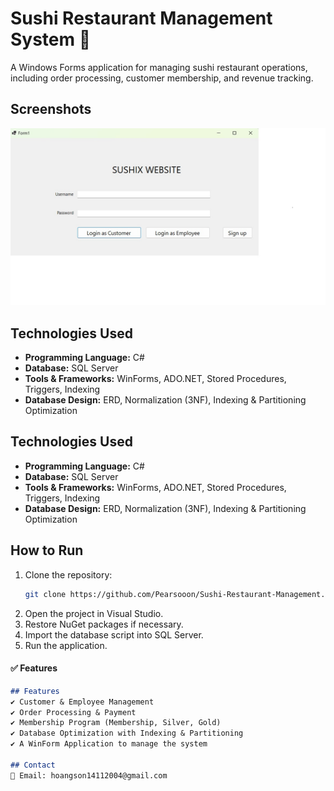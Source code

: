 # Sushi Restaurant Management System 🍣  
A Windows Forms application for managing sushi restaurant operations, including order processing, customer membership, and revenue tracking.


## Screenshots  
![Login](Screenshots/Login.jpg)  


## Technologies Used  
- **Programming Language:** C#  
- **Database:** SQL Server  
- **Tools & Frameworks:** WinForms, ADO.NET, Stored Procedures, Triggers, Indexing  
- **Database Design:** ERD, Normalization (3NF), Indexing & Partitioning Optimization

  
## Technologies Used  
- **Programming Language:** C#  
- **Database:** SQL Server  
- **Tools & Frameworks:** WinForms, ADO.NET, Stored Procedures, Triggers, Indexing  
- **Database Design:** ERD, Normalization (3NF), Indexing & Partitioning Optimization  


## How to Run  
1. Clone the repository:  
   ```bash
   git clone https://github.com/Pearsooon/Sushi-Restaurant-Management.git
2. Open the project in Visual Studio.
3. Restore NuGet packages if necessary.
4. Import the database script into SQL Server.
5. Run the application.


#### ✅ **Features**  
```md
## Features  
✔️ Customer & Employee Management  
✔️ Order Processing & Payment  
✔️ Membership Program (Membership, Silver, Gold)  
✔️ Database Optimization with Indexing & Partitioning
✔️ A WinForm Application to manage the system

## Contact  
📧 Email: hoangson14112004@gmail.com
